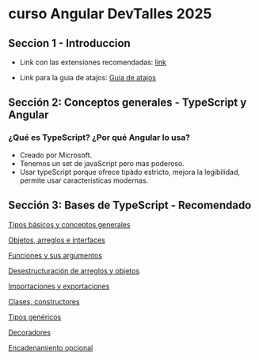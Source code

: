 # curso Angular DevTalles 2025

## Seccion 1 - Introduccion

- Link con las extensiones recomendadas: [link](https://gist.github.com/Klerith/4816679624c1cb528f8e05d902fd7cff)

- Link para la guia de atajos: [Guia de atajos](angular-cheat-sheet-v2.pdf)

## Sección 2: Conceptos generales - TypeScript y Angular

### ¿Qué es TypeScript? ¿Por qué Angular lo usa?

- Creado por Microsoft.
- Tenemos un set de javaScript pero mas poderoso.
- Usar typeScript porque ofrece tipàdo estricto, mejora la legibilidad, permite usar caracteristicas modernas.

## Sección 3: Bases de TypeScript - Recomendado

[Tipos básicos y conceptos generales](Seccion-3-BasesDeTypeScript/src/topics/01-basic-types.ts)

[Objetos, arreglos e interfaces](Seccion-3-BasesDeTypeScript/src/topics/02-object-interface.ts)

[Funciones y sus argumentos](Seccion-3-BasesDeTypeScript/src/topics/03-functions.ts)

[Desestructuración de arreglos y objetos]()

[Importaciones y exportaciones]()

[Clases, constructores]()

[Tipos genéricos]()

[Decoradores]()

[Encadenamiento opcional]()
